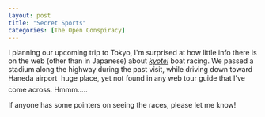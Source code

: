 ```yaml
---
layout: post
title: "Secret Sports"
categories: [The Open Conspiracy]
---
```

I planning our upcoming trip to Tokyo, I'm surprised at how little info there is on the web (other than in Japanese) about <a href="http://www.kyotei.or.jp/" target="linkframe"><i>kyotei</i></a> boat racing. We passed a stadium along the highway during the past visit, while driving down toward Haneda airport &#151; huge place, yet not found in any web tour guide that I've come across. Hmmm.....

If anyone has some pointers on seeing the races, please let me know!

<!--more-->

